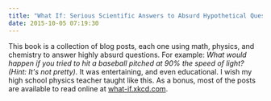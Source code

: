 ```yaml
---
title: "What If: Serious Scientific Answers to Absurd Hypothetical Questions"
date: 2015-10-05 07:19:30
---
```


This book is a collection of blog posts, each one using math, physics, and chemistry to answer highly absurd questions. For example: *What would happen if you tried to hit a baseball pitched at 90% the speed of light? (Hint: It's not pretty).* It was entertaining, and even educational. I wish my high school physics teacher taught like this. As a bonus, most of the posts are available to read online at [what-if.xkcd.com][1].

 [1]: https://what-if.xkcd.com/
